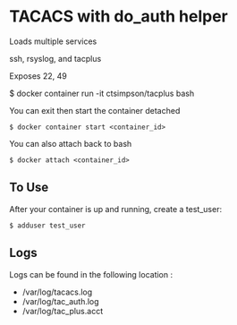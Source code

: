 # TACACS with do_auth helper

Loads multiple services

ssh, rsyslog, and tacplus

Exposes 22, 49

$ docker container run -it ctsimpson/tacplus bash

You can exit then start the container detached
```
$ docker container start <container_id>
```

You can also attach back to bash
```
$ docker attach <container_id>
```

## To Use

After your container is up and running, create a test_user:

```
$ adduser test_user
```

## Logs

Logs can be found in the following location :

- /var/log/tacacs.log
- /var/log/tac_auth.log
- /var/log/tac_plus.acct
